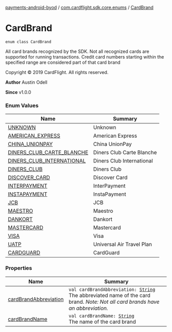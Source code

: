 [payments-android-byod](../../index.md) / [com.cardflight.sdk.core.enums](../index.md) / [CardBrand](./index.md)

# CardBrand

`enum class CardBrand`

All card brands recognized by the SDK. Not all recognized cards are supported for running
transactions. Credit card numbers starting within the specified range are considered part of that
card brand

Copyright © 2019 CardFlight. All rights reserved.

**Author**
Austin Odell

**Since**
v1.0.0

### Enum Values

| Name | Summary |
|---|---|
| [UNKNOWN](-u-n-k-n-o-w-n.md) | Unknown |
| [AMERICAN_EXPRESS](-a-m-e-r-i-c-a-n_-e-x-p-r-e-s-s.md) | American Express |
| [CHINA_UNIONPAY](-c-h-i-n-a_-u-n-i-o-n-p-a-y.md) | China UnionPay |
| [DINERS_CLUB_CARTE_BLANCHE](-d-i-n-e-r-s_-c-l-u-b_-c-a-r-t-e_-b-l-a-n-c-h-e.md) | Diners Club Carte Blanche |
| [DINERS_CLUB_INTERNATIONAL](-d-i-n-e-r-s_-c-l-u-b_-i-n-t-e-r-n-a-t-i-o-n-a-l.md) | Diners Club International |
| [DINERS_CLUB](-d-i-n-e-r-s_-c-l-u-b.md) | Diners Club |
| [DISCOVER_CARD](-d-i-s-c-o-v-e-r_-c-a-r-d.md) | Discover Card |
| [INTERPAYMENT](-i-n-t-e-r-p-a-y-m-e-n-t.md) | InterPayment |
| [INSTAPAYMENT](-i-n-s-t-a-p-a-y-m-e-n-t.md) | InstaPayment |
| [JCB](-j-c-b.md) | JCB |
| [MAESTRO](-m-a-e-s-t-r-o.md) | Maestro |
| [DANKORT](-d-a-n-k-o-r-t.md) | Dankort |
| [MASTERCARD](-m-a-s-t-e-r-c-a-r-d.md) | Mastercard |
| [VISA](-v-i-s-a.md) | Visa |
| [UATP](-u-a-t-p.md) | Universal Air Travel Plan |
| [CARDGUARD](-c-a-r-d-g-u-a-r-d.md) | CardGuard |

### Properties

| Name | Summary |
|---|---|
| [cardBrandAbbreviation](card-brand-abbreviation.md) | `val cardBrandAbbreviation: `[`String`](https://kotlinlang.org/api/latest/jvm/stdlib/kotlin/-string/index.html)<br>The abbreviated name of the card brand. *Note: Not all card brands have an abbreviation.* |
| [cardBrandName](card-brand-name.md) | `val cardBrandName: `[`String`](https://kotlinlang.org/api/latest/jvm/stdlib/kotlin/-string/index.html)<br>The name of the card brand |
